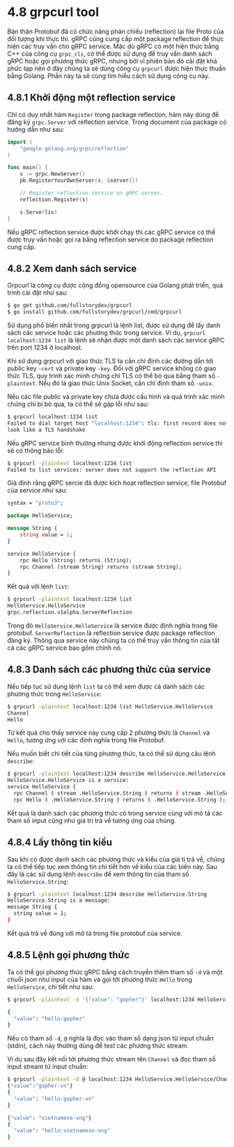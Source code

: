# 4.8 grpcurl tool

Bản thân Protobuf đã có chức năng phản chiếu (reflection) lại file Proto của đối tượng khi thực thi. gRPC cũng cung cấp một package reflection để thực hiện các truy vấn cho  gRPC service. Mặc dù gRPC có một hiện thực bằng C++ của công cụ `grpc_cli`, có thể được sử dụng để truy vấn danh sách gRPC hoặc gọi phương thức gRPC, nhưng bởi vì phiên bản đó cài đặt khá  phức tạp nên ở đây chúng ta sẽ dùng công cụ `grpcurl` được hiện thực thuần bằng Golang. Phần này ta sẽ cùng tìm hiểu cách sử dụng công cụ này.

## 4.8.1 Khởi động một reflection service

Chỉ có duy nhất hàm `Register` trong package reflection, hàm này dùng để đăng ký `grpc.Server` với reflection service. Trong document của package có hướng dẫn như sau:

```go
import (
    "google.golang.org/grpc/reflection"
)

func main() {
    s := grpc.NewServer()
    pb.RegisterYourOwnServer(s, &server{})

    // Register reflection service on gRPC server.
    reflection.Register(s)

    s.Serve(lis)
}
```

Nếu gRPC reflection service được khởi chạy thì các gRPC service   có thể được truy vấn hoặc gọi ra bằng reflection service do package reflection cung cấp.

## 4.8.2 Xem danh sách service

Grpcurl là công cụ được cộng đồng opensource của Golang phát triển, quá trình cài đặt như sau:

```sh
$ go get github.com/fullstorydev/grpcurl
$ go install github.com/fullstorydev/grpcurl/cmd/grpcurl
```

Sử dụng phổ biến nhất trong grpcurl là lệnh list, được sử dụng để lấy danh sách các service hoặc các phương thức trong service. Ví dụ, `grpcurl localhost:1234 list` là lệnh sẽ nhận được một danh sách các service gRPC trên port 1234 ở localhost.

Khi sử dụng grpcurl với giao thức TLS ta cần chỉ định các đường dẫn tới public key `-cert` và private key `-key`. Đối với  gRPC service không có giao thức TLS, quy trình xác minh chứng chỉ TLS có thể bỏ qua bằng   tham số `-plaintext`. Nếu đó là giao thức Unix Socket, cần chỉ định tham số `-unix`.

Nếu các file public và private key chưa được cấu hình và quá trình xác minh chứng chỉ bị bỏ qua, ta có thể sẽ gặp lỗi như sau:

```sh
$ grpcurl localhost:1234 list
Failed to dial target host "localhost:1234": tls: first record does not \
look like a TLS handshake
```

Nếu gRPC service bình thường nhưng được khởi động reflection service thì  sẽ  có thông báo lỗi:

```sh
$ grpcurl -plaintext localhost:1234 list
Failed to list services: server does not support the reflection API
```

Giả định rằng gRPC sercie đã được kích hoạt reflection service, file Protobuf của service như sau:

```protobuf
syntax = "proto3";

package HelloService;

message String {
    string value = 1;
}

service HelloService {
    rpc Hello (String) returns (String);
    rpc Channel (stream String) returns (stream String);
}
```

Kết quả với lệnh `list`:

```sh
$ grpcurl -plaintext localhost:1234 list
HelloService.HelloService
grpc.reflection.v1alpha.ServerReflection
```

Trong đó `HelloService.HelloService` là service được định nghĩa trong file protobuf. `ServerReflection` là reflection service được package reflection đăng ký. Thông qua service này chúng ta có thể truy vấn thông tin của tất cả các gRPC service bao gồm chính nó.

## 4.8.3 Danh sách các phương thức của service

Nếu tiếp tục sử dụng lệnh `list` ta có thể xem được cả danh sách các phương thức trong `HelloService`:

```sh
$ grpcurl -plaintext localhost:1234 list HelloService.HelloService
Channel
Hello
```

Từ kết quả cho thấy service này cung cấp 2 phương thức là `Channel` và `Hello`, tương ứng với các định nghĩa trong file Protobuf.

Nếu muốn biết chi tiết của từng phương thức, ta có thể sử dụng câu lệnh `describe`:

```sh
$ grpcurl -plaintext localhost:1234 describe HelloService.HelloService
HelloService.HelloService is a service:
service HelloService {
  rpc Channel ( stream .HelloService.String ) returns ( stream .HelloService.String );
  rpc Hello ( .HelloService.String ) returns ( .HelloService.String );
```

Kết quả là danh sách các phương thức có trong service cùng với mô tả các tham số input cũng như giá trị trả về tương ứng của chúng.

## 4.8.4 Lấy thông tin kiểu

Sau khi có được danh sách các phương thức và kiểu của giá tị trả về, chúng ta có thể tiếp tục xem thông tin chi tiết hơn về kiểu của các biến này. Sau đây là các sử dụng lệnh `describe` để xem thông tin của tham số `HelloService.String`:

```sh
$ grpcurl -plaintext localhost:1234 describe HelloService.String
HelloService.String is a message:
message String {
  string value = 1;
}
```

Kết quả trả về đúng với mô tả trong file protobuf của service.

## 4.8.5 Lệnh gọi phương thức

Ta có thể gọi phương thức gRPC bằng cách truyền thêm tham số `-d` và một chuỗi json như input của hàm và gọi tới phương thức `Hello` trong `HelloService`, chi tiết như sau:

```sh
$ grpcurl -plaintext -d '{"value": "gopher"}' localhost:1234 HelloService.HelloService/Hello

{
  "value": "hello:gopher"
}
```

Nếu có tham số `-d`, `@` nghĩa là đọc vào tham số dạng json từ input chuẩn (stdin), cách này thường dùng để test các phương thức stream.

Ví dụ sau đây kết nối tới phương thức stream tên `Channel` và đọc tham số input stream từ input chuẩn:

```sh
$ grpcurl -plaintext -d @ localhost:1234 HelloService.HelloService/Channel
{"value":"gopher-vn"}
{
  "value": "hello:gopher-vn"
}

{"value": "vietnamese-vng"}
{
  "value": "hello:vietnamese-vng"
}
```
